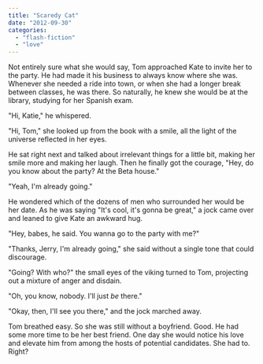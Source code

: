 ```yaml
---
title: "Scaredy Cat"
date: "2012-09-30"
categories: 
  - "flash-fiction"
  - "love"
---
```


Not entirely sure what she would say, Tom approached Kate to invite her to the party. He had made it his business to always know where she was. Whenever she needed a ride into town, or when she had a longer break between classes, he was there. So naturally, he knew she would be at the library, studying for her Spanish exam.

"Hi, Katie," he whispered.

"Hi, Tom," she looked up from the book with a smile, all the light of the universe reflected in her eyes.

He sat right next and talked about irrelevant things for a little bit, making her smile more and making her laugh. Then he finally got the courage, "Hey, do you know about the party? At the Beta house."

"Yeah, I'm already going."

He wondered which of the dozens of men who surrounded her would be her date. As he was saying "It's cool, it's gonna be great," a jock came over and leaned to give Kate an awkward hug.

"Hey, babes, he said. You wanna go to the party with me?"

"Thanks, Jerry, I'm already going," she said without a single tone that could discourage.

"Going? With who?" the small eyes of the viking turned to Tom, projecting out a mixture of anger and disdain.

"Oh, you know, nobody. I'll just _be_ there."

"Okay, then, I'll see you there," and the jock marched away.

Tom breathed easy. So she was still without a boyfriend. Good. He had some more time to be her best friend. One day she would notice his love and elevate him from among the hosts of potential candidates. She had to. Right?
